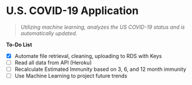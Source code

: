 # U.S. COVID-19 Application

> *Utilizing machine learning, analyzes the US COVID-19 status and is automatically updated.*

**To-Do List**
- [x] Automate file retrieval, cleaning, uploading to RDS with Keys
- [ ] Read all data from API (Heroku)
- [ ] Recalculate Estimated Immunity based on 3, 6, and 12 month immunity
- [ ] Use Machine Learning to project future trends